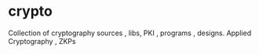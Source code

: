 # crypto
Collection of cryptography sources , libs,  PKI , programs , designs.
Applied Cryptography , ZKPs

